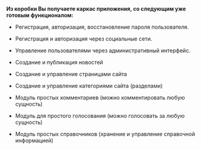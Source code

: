 **Из коробки Вы получаете каркас приложения, со следующим уже готовым функционалом:**

* Регистрация, авторизация, восстановление пароля пользователя.
* Регистрация и авторизация через социальные сети.
* Управление пользователями через административный интерфейс.

* Создание и публикация новостей
* Создание и управление страницами сайта
* Создание и управление категориями сайта (разделами)
* Модуль простых комментариев (можно комментировать любую сущность)
* Модуль для простого голосования (можно голосовать за любую сущность)
* Модуль простых справочников (хранение и управление справочной информацией)